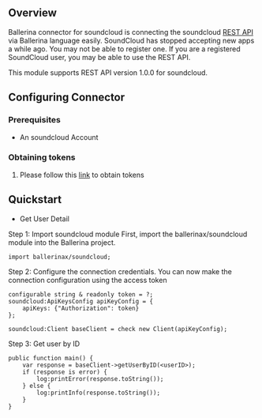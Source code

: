 ## Overview
Ballerina connector for soundcloud is connecting the soundcloud [REST API](https://developers.soundcloud.com/docs/api/explorer/open-api) via Ballerina language easily.  SoundCloud has stopped accepting new apps a while ago. You may not be able to register one. If you are a registered SoundCloud user, you may be able to use the REST API.

This module supports REST API version 1.0.0 for soundcloud.
 
## Configuring Connector

### Prerequisites
- An soundcloud Account

### Obtaining tokens

1. Please follow this [link](https://developers.soundcloud.com/docs/api/guide) to obtain tokens

 
## Quickstart

* Get User Detail

Step 1: Import soundcloud module
First, import the ballerinax/soundcloud module into the Ballerina project.
```ballerina
import ballerinax/soundcloud;
```
Step 2: Configure the connection credentials.
You can now make the connection configuration using the access token
```ballerina
configurable string & readonly token = ?;
soundcloud:ApiKeysConfig apiKeyConfig = {
    apiKeys: {"Authorization": token}
};

soundcloud:Client baseClient = check new Client(apiKeyConfig);
```
Step 3: Get user by ID

```ballerina
public function main() {
    var response = baseClient->getUserByID(<userID>);
    if (response is error) {
        log:printError(response.toString());
    } else { 
        log:printInfo(response.toString());
    }
}
``` 